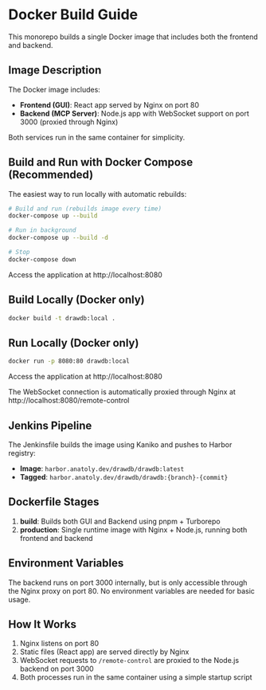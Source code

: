 # Docker Build Guide

This monorepo builds a single Docker image that includes both the frontend and backend.

## Image Description

The Docker image includes:

- **Frontend (GUI)**: React app served by Nginx on port 80
- **Backend (MCP Server)**: Node.js app with WebSocket support on port 3000 (proxied through Nginx)

Both services run in the same container for simplicity.

## Build and Run with Docker Compose (Recommended)

The easiest way to run locally with automatic rebuilds:

```bash
# Build and run (rebuilds image every time)
docker-compose up --build

# Run in background
docker-compose up --build -d

# Stop
docker-compose down
```

Access the application at http://localhost:8080

## Build Locally (Docker only)

```bash
docker build -t drawdb:local .
```

## Run Locally (Docker only)

```bash
docker run -p 8080:80 drawdb:local
```

Access the application at http://localhost:8080

The WebSocket connection is automatically proxied through Nginx at http://localhost:8080/remote-control

## Jenkins Pipeline

The Jenkinsfile builds the image using Kaniko and pushes to Harbor registry:

- **Image**: `harbor.anatoly.dev/drawdb/drawdb:latest`
- **Tagged**: `harbor.anatoly.dev/drawdb/drawdb:{branch}-{commit}`

## Dockerfile Stages

1. **build**: Builds both GUI and Backend using pnpm + Turborepo
2. **production**: Single runtime image with Nginx + Node.js, running both frontend and backend

## Environment Variables

The backend runs on port 3000 internally, but is only accessible through the Nginx proxy on port 80. No environment variables are needed for basic usage.

## How It Works

1. Nginx listens on port 80
2. Static files (React app) are served directly by Nginx
3. WebSocket requests to `/remote-control` are proxied to the Node.js backend on port 3000
4. Both processes run in the same container using a simple startup script
